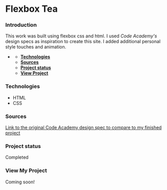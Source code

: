 # **Flexbox Tea**

### **Introduction**
This work was built using flexbox css and html. I used *Code Academy's* design specs as inspiration to create this site. I added additional personal style touches and animation.
- [](#)

    - [**Technologies**](#technologies)
    - [**Sources**](#sources)
    - [**Project status**](#project-status)
    - [**View Project**](#other-information)

### **Technologies**

- HTML
- CSS

  
### **Sources**
[Link to the original Code Academy design spec to compare to my finished project](https://content.codecademy.com/courses/freelance-1/unit-4/img-tea-cozy-redline.jpg)

  
### **Project status**
Completed

### **View My Project**
Coming soon!

